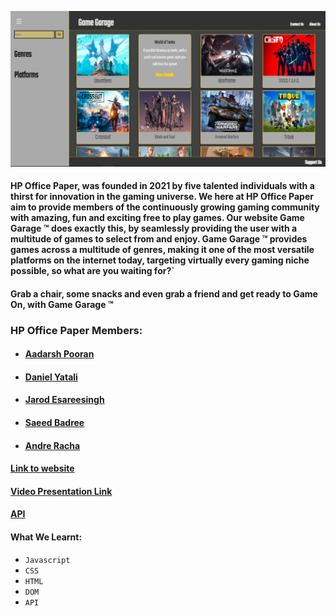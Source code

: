 ![alt text](https://github.com/DanielYatali/FTPGAMES/blob/main/image.png)


#### HP Office Paper, was founded in 2021 by five talented individuals with a thirst for innovation in the gaming universe. We here at HP Office Paper aim to provide members of the continuously growing gaming community with amazing, fun and exciting free to play games. Our website Game Garage ™ does exactly this, by seamlessly providing the user with a multitude of games to select from and enjoy. Game Garage ™ provides games across a multitude of genres, making it one of the most versatile platforms on the internet today, targeting virtually every gaming niche possible, so what are you waiting for?`

#### Grab a chair, some snacks and even grab a friend and get ready to Game On, with Game Garage ™

### HP Office Paper Members:

* #### [Aadarsh Pooran](https://github.com/AadarshPooran)

* #### [Daniel Yatali](https://github.com/DanielYatali)

* #### [Jarod Esareesingh](https://github.com/Updeus)

* #### [Saeed Badree](https://github.com/SaeedBadree)

* #### [Andre Racha](https://github.com/AndreRacha)

#### [Link to website](https://hpofficepaper-freegames.netlify.app)

#### [Video Presentation Link](https://youtu.be/og1y8cgCMAQ)

#### [API](https://www.freetogame.com/api-doc)

#### What We Learnt:
* `Javascript`
* `CSS`
* `HTML`
* `DOM`
* `API`

